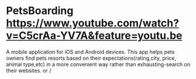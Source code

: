 # PetsBoarding https://www.youtube.com/watch?v=C5crAa-YV7A&feature=youtu.be

A mobile application for iOS and Android devices. 
This app helps pets owners find pets resorts based on their expectations(rating,city, price, animal type,etc) in a more convenient way rather than exhausting-search on their websites. or /
